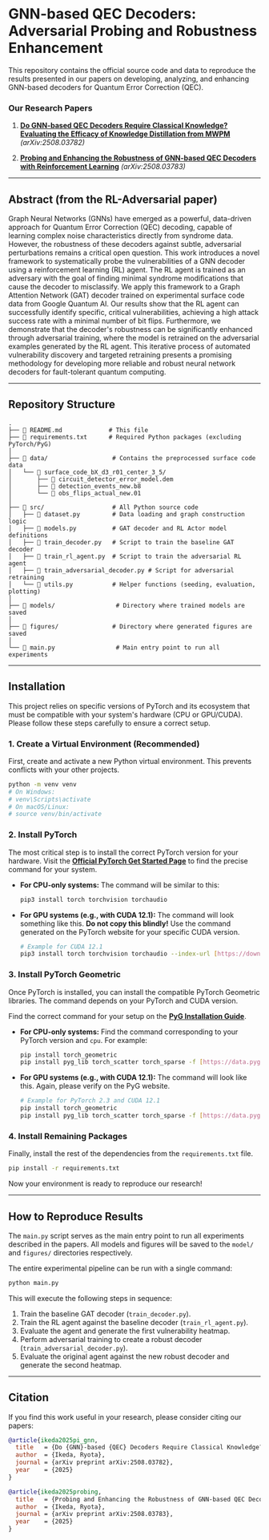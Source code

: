 # GNN-based QEC Decoders: Adversarial Probing and Robustness Enhancement

This repository contains the official source code and data to reproduce the results presented in our papers on developing, analyzing, and enhancing GNN-based decoders for Quantum Error Correction (QEC).

### Our Research Papers

1.  **[Do GNN-based QEC Decoders Require Classical Knowledge? Evaluating the Efficacy of Knowledge Distillation from MWPM](https://arxiv.org/abs/2508.03782)** *(arXiv:2508.03782)*

2.  **[Probing and Enhancing the Robustness of GNN-based QEC Decoders with Reinforcement Learning](https://arxiv.org/abs/2508.03783)** *(arXiv:2508.03783)*

---

## Abstract (from the RL-Adversarial paper)

Graph Neural Networks (GNNs) have emerged as a powerful, data-driven approach for Quantum Error Correction (QEC) decoding, capable of learning complex noise characteristics directly from syndrome data. However, the robustness of these decoders against subtle, adversarial perturbations remains a critical open question. This work introduces a novel framework to systematically probe the vulnerabilities of a GNN decoder using a reinforcement learning (RL) agent. The RL agent is trained as an adversary with the goal of finding minimal syndrome modifications that cause the decoder to misclassify. We apply this framework to a Graph Attention Network (GAT) decoder trained on experimental surface code data from Google Quantum AI. Our results show that the RL agent can successfully identify specific, critical vulnerabilities, achieving a high attack success rate with a minimal number of bit flips. Furthermore, we demonstrate that the decoder's robustness can be significantly enhanced through adversarial training, where the model is retrained on the adversarial examples generated by the RL agent. This iterative process of automated vulnerability discovery and targeted retraining presents a promising methodology for developing more reliable and robust neural network decoders for fault-tolerant quantum computing.

---

## Repository Structure

```
.
├── 📜 README.md             # This file
├── 📄 requirements.txt      # Required Python packages (excluding PyTorch/PyG)
│
├── 📂 data/                  # Contains the preprocessed surface code data
│   └── 📂 surface_code_bX_d3_r01_center_3_5/
│       ├── 📄 circuit_detector_error_model.dem
│       ├── 📄 detection_events_new.b8
│       └── 📄 obs_flips_actual_new.01
│
├── 📂 src/                   # All Python source code
│   ├── 📄 dataset.py         # Data loading and graph construction logic
│   ├── 📄 models.py          # GAT decoder and RL Actor model definitions
│   ├── 📄 train_decoder.py   # Script to train the baseline GAT decoder
│   ├── 📄 train_rl_agent.py  # Script to train the adversarial RL agent
│   ├── 📄 train_adversarial_decoder.py # Script for adversarial retraining
│   └── 📄 utils.py           # Helper functions (seeding, evaluation, plotting)
│
├── 📂 models/                 # Directory where trained models are saved
│
├── 📂 figures/               # Directory where generated figures are saved
│
└── 📄 main.py                 # Main entry point to run all experiments
```

---

## Installation

This project relies on specific versions of PyTorch and its ecosystem that must be compatible with your system's hardware (CPU or GPU/CUDA). Please follow these steps carefully to ensure a correct setup.

### 1. Create a Virtual Environment (Recommended)

First, create and activate a new Python virtual environment. This prevents conflicts with your other projects.

```bash
python -m venv venv
# On Windows:
# venv\Scripts\activate
# On macOS/Linux:
# source venv/bin/activate
```

### 2. Install PyTorch

The most critical step is to install the correct PyTorch version for your hardware. Visit the **[Official PyTorch Get Started Page](https://pytorch.org/get-started/locally/)** to find the precise command for your system.

* **For CPU-only systems:**
    The command will be similar to this:
    ```bash
    pip3 install torch torchvision torchaudio
    ```

* **For GPU systems (e.g., with CUDA 12.1):**
    The command will look something like this. **Do not copy this blindly!** Use the command generated on the PyTorch website for your specific CUDA version.
    ```bash
    # Example for CUDA 12.1
    pip3 install torch torchvision torchaudio --index-url [https://download.pytorch.org/whl/cu121](https://download.pytorch.org/whl/cu121)
    ```

### 3. Install PyTorch Geometric

Once PyTorch is installed, you can install the compatible PyTorch Geometric libraries. The command depends on your PyTorch and CUDA version.

Find the correct command for your setup on the **[PyG Installation Guide](https://pytorch-geometric.readthedocs.io/en/latest/install/installation.html)**.

* **For CPU-only systems:**
    Find the command corresponding to your PyTorch version and `cpu`. For example:
    ```bash
    pip install torch_geometric
    pip install pyg_lib torch_scatter torch_sparse -f [https://data.pyg.org/whl/torch-2.3.0+cpu.html](https://data.pyg.org/whl/torch-2.3.0+cpu.html)
    ```

* **For GPU systems (e.g., with CUDA 12.1):**
    The command will look like this. Again, please verify on the PyG website.
    ```bash
    # Example for PyTorch 2.3 and CUDA 12.1
    pip install torch_geometric
    pip install pyg_lib torch_scatter torch_sparse -f [https://data.pyg.org/whl/torch-2.3.0+cu121.html](https://data.pyg.org/whl/torch-2.3.0+cu121.html)
    ```

### 4. Install Remaining Packages

Finally, install the rest of the dependencies from the `requirements.txt` file.

```bash
pip install -r requirements.txt
```

Now your environment is ready to reproduce our research!

---

## How to Reproduce Results

The `main.py` script serves as the main entry point to run all experiments described in the papers. All models and figures will be saved to the `model/` and `figures/` directories respectively.

The entire experimental pipeline can be run with a single command:

```bash
python main.py
```

This will execute the following steps in sequence:
1.  Train the baseline GAT decoder (`train_decoder.py`).
2.  Train the RL agent against the baseline decoder (`train_rl_agent.py`).
3.  Evaluate the agent and generate the first vulnerability heatmap.
4.  Perform adversarial training to create a robust decoder (`train_adversarial_decoder.py`).
5.  Evaluate the original agent against the new robust decoder and generate the second heatmap.

---

## Citation

If you find this work useful in your research, please consider citing our papers:

```bibtex
@article{ikeda2025pi_gnn,
  title   = {Do {GNN}-based {QEC} Decoders Require Classical Knowledge? {E}valuating the Efficacy of Knowledge Distillation from {MWPM}},
  author  = {Ikeda, Ryota},
  journal = {arXiv preprint arXiv:2508.03782},
  year    = {2025}
}

@article{ikeda2025probing,
  title   = {Probing and Enhancing the Robustness of GNN-based QEC Decoders with Reinforcement Learning},
  author  = {Ikeda, Ryota},
  journal = {arXiv preprint arXiv:2508.03783},
  year    = {2025}
}
